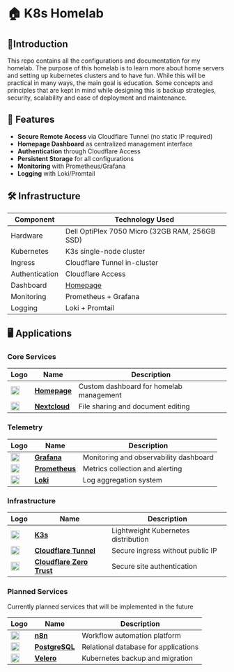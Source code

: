 # 🏠 K8s Homelab

## 🧾Introduction
This repo contains all the configurations and documentation for my homelab. The purpose of this homelab is to learn more about home servers and setting up kubernetes clusters and to have fun. While this will be practical in many ways, the main goal is education. Some concepts and principles that are kept in mind while designing this is backup strategies, security, scalability and ease of deployment and maintenance.

## 📌 Features
- **Secure Remote Access** via Cloudflare Tunnel (no static IP required)
- **Homepage Dashboard** as centralized management interface
- **Authentication** through Cloudflare Access
- **Persistent Storage** for all configurations
- **Monitoring** with Prometheus/Grafana
- **Logging** with Loki/Promtail

## 🛠️ Infrastructure

| Component          | Technology Used       |
|--------------------|-----------------------|
| Hardware           | Dell OptiPlex 7050 Micro (32GB RAM, 256GB SSD) |
| Kubernetes         | K3s single-node cluster |
| Ingress            | Cloudflare Tunnel in-cluster |
| Authentication     | Cloudflare Access |
| Dashboard          | [Homepage](https://gethomepage.dev/) |
| Monitoring         | Prometheus + Grafana |
| Logging            | Loki + Promtail |

## 🖥️ Applications

### Core Services

| Logo | Name | Description |
|------|------|-------------|
| <img src="https://camo.githubusercontent.com/1822c165e7941a2c1cbc126f8b3ae81a6853069ff748daa8a60abbf0d5d34180/68747470733a2f2f7777772e7376677265706f2e636f6d2f646f776e6c6f61642f3439393830372f686f6d652d706167652e737667" width="20"> | [**Homepage**](https://gethomepage.dev/) | Custom dashboard for homelab management |
| <img src="https://nextcloud.com/c/uploads/2023/02/logo_nextcloud_white.svg" width="20"> | [**Nextcloud**](https://nextcloud.com) | File sharing and document editing

### Telemetry
| Logo | Name | Description |
|------|------|-------------|
| <img src="https://grafana.com/static/assets/img/fav32.png" width="20"> | [**Grafana**](https://grafana.com/) | Monitoring and observability dashboard |
| <img src="https://github.com/user-attachments/assets/9898e44d-054a-40f2-9281-cc64b5e98d07" width="20"> | [**Prometheus**](https://prometheus.io/) | Metrics collection and alerting |
| <img src="https://grafana.com/media/docs/loki/logo-grafana-loki.png" width="20"> | [**Loki**](https://grafana.com/oss/loki/) | Log aggregation system |

### Infrastructure

| Logo | Name | Description |
|------|------|-------------|
| <img src="https://github.com/user-attachments/assets/a838541b-c3be-4077-a74a-564ae9b91ed9" width="20"> | [**K3s**](https://k3s.io/) | Lightweight Kubernetes distribution |
| <img src="https://www.cloudflare.com/favicon.ico" width="20"> | [**Cloudflare Tunnel**](https://www.cloudflare.com/products/tunnel/) | Secure ingress without public IP |
| <img src="https://imgur.com/a/XRpqROy" width="20"> | [**Cloudflare Zero Trust**](https://developers.cloudflare.com/cloudflare-one/) | Secure site authentication |

### Planned Services
Currently planned services that will be implemented in the future

| Logo | Name | Description |
|------|------|-------------|
| <img src="https://n8n.io/favicon.ico" width="20"> | [**n8n**](https://n8n.io/) | Workflow automation platform |
| <img src="https://www.postgresql.org/favicon.ico" width="20"> | [**PostgreSQL**](https://www.postgresql.org/) | Relational database for applications |
| <img src="https://velero.io/img/Velero.svg" width="20"> | [**Velero**](https://velero.io/) | Kubernetes backup and migration |

